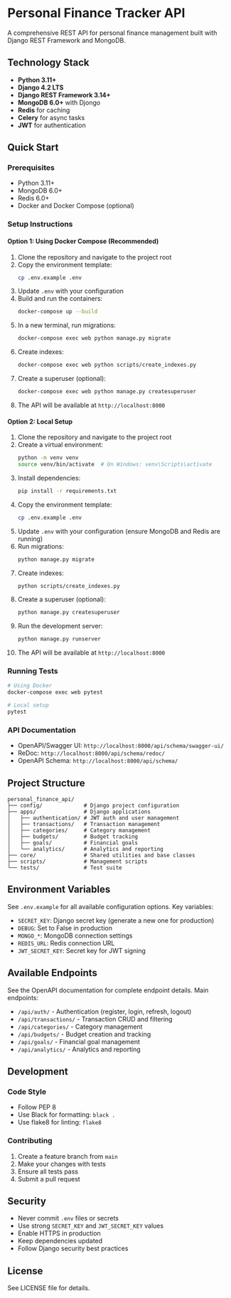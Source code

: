 # Personal Finance Tracker API

A comprehensive REST API for personal finance management built with Django REST Framework and MongoDB.

## Technology Stack

- **Python 3.11+**
- **Django 4.2 LTS**
- **Django REST Framework 3.14+**
- **MongoDB 6.0+** with Djongo
- **Redis** for caching
- **Celery** for async tasks
- **JWT** for authentication

## Quick Start

### Prerequisites

- Python 3.11+
- MongoDB 6.0+
- Redis 6.0+
- Docker and Docker Compose (optional)

### Setup Instructions

#### Option 1: Using Docker Compose (Recommended)

1. Clone the repository and navigate to the project root
2. Copy the environment template:
   ```bash
   cp .env.example .env
   ```
3. Update `.env` with your configuration
4. Build and run the containers:
   ```bash
   docker-compose up --build
   ```
5. In a new terminal, run migrations:
   ```bash
   docker-compose exec web python manage.py migrate
   ```
6. Create indexes:
   ```bash
   docker-compose exec web python scripts/create_indexes.py
   ```
7. Create a superuser (optional):
   ```bash
   docker-compose exec web python manage.py createsuperuser
   ```
8. The API will be available at `http://localhost:8000`

#### Option 2: Local Setup

1. Clone the repository and navigate to the project root
2. Create a virtual environment:
   ```bash
   python -m venv venv
   source venv/bin/activate  # On Windows: venv\Scripts\activate
   ```
3. Install dependencies:
   ```bash
   pip install -r requirements.txt
   ```
4. Copy the environment template:
   ```bash
   cp .env.example .env
   ```
5. Update `.env` with your configuration (ensure MongoDB and Redis are running)
6. Run migrations:
   ```bash
   python manage.py migrate
   ```
7. Create indexes:
   ```bash
   python scripts/create_indexes.py
   ```
8. Create a superuser (optional):
   ```bash
   python manage.py createsuperuser
   ```
9. Run the development server:
   ```bash
   python manage.py runserver
   ```
10. The API will be available at `http://localhost:8000`

### Running Tests

```bash
# Using Docker
docker-compose exec web pytest

# Local setup
pytest
```

### API Documentation

- OpenAPI/Swagger UI: `http://localhost:8000/api/schema/swagger-ui/`
- ReDoc: `http://localhost:8000/api/schema/redoc/`
- OpenAPI Schema: `http://localhost:8000/api/schema/`

## Project Structure

```
personal_finance_api/
├── config/             # Django project configuration
├── apps/               # Django applications
│   ├── authentication/ # JWT auth and user management
│   ├── transactions/   # Transaction management
│   ├── categories/     # Category management
│   ├── budgets/        # Budget tracking
│   ├── goals/          # Financial goals
│   └── analytics/      # Analytics and reporting
├── core/               # Shared utilities and base classes
├── scripts/            # Management scripts
└── tests/              # Test suite
```

## Environment Variables

See `.env.example` for all available configuration options. Key variables:

- `SECRET_KEY`: Django secret key (generate a new one for production)
- `DEBUG`: Set to False in production
- `MONGO_*`: MongoDB connection settings
- `REDIS_URL`: Redis connection URL
- `JWT_SECRET_KEY`: Secret key for JWT signing

## Available Endpoints

See the OpenAPI documentation for complete endpoint details. Main endpoints:

- `/api/auth/` - Authentication (register, login, refresh, logout)
- `/api/transactions/` - Transaction CRUD and filtering
- `/api/categories/` - Category management
- `/api/budgets/` - Budget creation and tracking
- `/api/goals/` - Financial goal management
- `/api/analytics/` - Analytics and reporting

## Development

### Code Style

- Follow PEP 8
- Use Black for formatting: `black .`
- Use flake8 for linting: `flake8`

### Contributing

1. Create a feature branch from `main`
2. Make your changes with tests
3. Ensure all tests pass
4. Submit a pull request

## Security

- Never commit `.env` files or secrets
- Use strong `SECRET_KEY` and `JWT_SECRET_KEY` values
- Enable HTTPS in production
- Keep dependencies updated
- Follow Django security best practices

## License

See LICENSE file for details.
